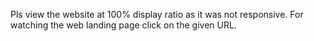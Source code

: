 Pls view the website at 100% display ratio as it was not responsive.
For watching the web landing page click on the given URL.
